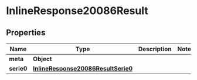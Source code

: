 # InlineResponse20086Result

## Properties
Name | Type | Description | Notes
------------ | ------------- | ------------- | -------------
**meta** | **Object** |  | 
**serie0** | [**InlineResponse20086ResultSerie0**](InlineResponse20086ResultSerie0.md) |  | 
